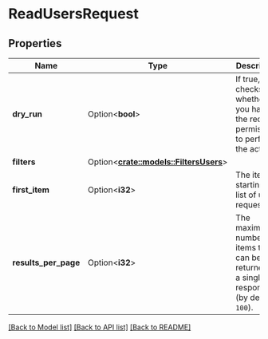 # ReadUsersRequest

## Properties

Name | Type | Description | Notes
------------ | ------------- | ------------- | -------------
**dry_run** | Option<**bool**> | If true, checks whether you have the required permissions to perform the action. | [optional]
**filters** | Option<[**crate::models::FiltersUsers**](FiltersUsers.md)> |  | [optional]
**first_item** | Option<**i32**> | The item starting the list of users requested. | [optional]
**results_per_page** | Option<**i32**> | The maximum number of items that can be returned in a single response (by default, `100`). | [optional]

[[Back to Model list]](../README.md#documentation-for-models) [[Back to API list]](../README.md#documentation-for-api-endpoints) [[Back to README]](../README.md)


